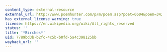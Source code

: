 ```yaml
---
content_type: external-resource
external_url: http://www.poemhunter.com/p/m/poem.asp?poet=6604&poem=34221
has_external_license_warning: true
license: https://en.wikipedia.org/wiki/All_rights_reserved
status: ''
title: '*Birches*'
uid: 7789bd3b-b2fc-4c5b-b0fd-5a4c398125bb
wayback_url: ''
---
```

